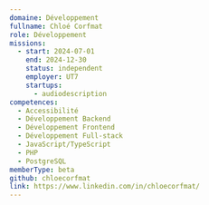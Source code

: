 ```yaml
---
domaine: Développement
fullname: Chloé Corfmat
role: Développement
missions:
  - start: 2024-07-01
    end: 2024-12-30
    status: independent
    employer: UT7
    startups:
      - audiodescription
competences:
  - Accessibilité
  - Développement Backend
  - Développement Frontend
  - Développement Full-stack
  - JavaScript/TypeScript
  - PHP
  - PostgreSQL
memberType: beta
github: chloecorfmat
link: https://www.linkedin.com/in/chloecorfmat/
---
```

